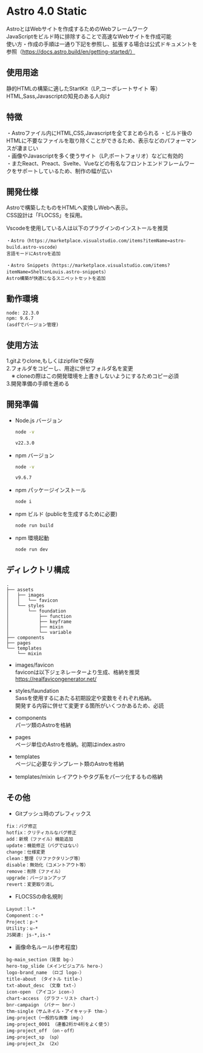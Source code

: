 # Astro 4.0 Static
AstroとはWebサイトを作成するためのWebフレームワーク  
JavaScriptをビルド時に排除することで高速なWebサイトを作成可能  
使い方・作成の手順は一通り下記を参照し、拡張する場合は公式ドキュメントを参照（https://docs.astro.build/en/getting-started/）


## 使用用途
静的HTMLの構築に適したStartKit（LP,コーポレートサイト 等）  
HTML,Sass,Javascriptの知見のある人向け


## 特徴
・Astroファイル内にHTML,CSS,Javascriptを全てまとめられる
・ビルド後のHTMLに不要なファイルを取り除くことができるため、表示などのパフォーマンスが凄まじい  
・画像やJavascriptを多く使うサイト（LP,ポートフォリオ）などに有効的  
・またReact、Preact、Svelte、Vueなどの有名なフロントエンドフレームワークをサポートしているため、制作の幅が広い 


## 開発仕様
Astroで構築したものをHTMLへ変換しWebへ表示。   
CSS設計は「FLOCSS」を採用。  

Vscodeを使用している人は以下のプラグインのインストールを推奨
```
・Astro（https://marketplace.visualstudio.com/items?itemName=astro-build.astro-vscode）
言語モードにAstroを追加

・Astro Snippets（https://marketplace.visualstudio.com/items?itemName=SheltonLouis.astro-snippets）
Astro構築が快適になるスニペットセットを追加
```


## 動作環境
```
node: 22.3.0
npm: 9.6.7
(asdfでバージョン管理)
```


## 使用方法
1.gitよりclone,もしくはzipfileで保存  
2.フォルダをコピーし、用途に併せフォルダ名を変更  
　※ cloneの際はこの開発環境を上書きしないようにするためコピー必須  
3.開発準備の手順を進める


## 開発準備
- Node.js バージョン
  ```sh
  node -v
  ```

  ```sh
  v22.3.0
  ```

- npm バージョン
  ```sh
  node -v
  ```

  ```sh
  v9.6.7
  ```

- npm パッケージインストール
  ```sh
  node i
  ```

- npm ビルド (publicを生成するために必要)
  ```sh
  node run build
  ```

- npm 環境起動
  ```sh
  node run dev
  ```


## ディレクトリ構成
```
.
├── assets
│   ├── images
│   │   └── favicon
│   └── styles
│       └── foundation
│           ├── function
│           ├── keyframe
│           ├── mixin
│           └── variable
├── components
├── pages
└── templates
    └── mixin
```
- images/favicon  
  faviconは以下ジェネレーターより生成、格納を推奨  
  https://realfavicongenerator.net/

- styles/faundation  
  Sassを使用するにあたる初期設定や変数をそれぞれ格納。  
  開発する内容に併せて変更する箇所がいくつかあるため、必読

- components  
  パーツ類のAstroを格納

- pages  
  ページ単位のAstroを格納。初期はindex.astro

- templates  
  ページに必要なテンプレート類のAstroを格納

- templates/mixin
  レイアウトやタグ系をパーツ化するもの格納


## その他
- Gitプッシュ時のプレフィックス
```
fix：バグ修正
hotfix：クリティカルなバグ修正
add：新規（ファイル）機能追加
update：機能修正（バグではない）
change：仕様変更
clean：整理（リファクタリング等）
disable：無効化（コメントアウト等）
remove：削除（ファイル）
upgrade：バージョンアップ
revert：変更取り消し
```

- FLOCSSの命名規則
```
Layout：l-*
Component：c-*
Project：p-*
Utility：u-*
JS関連: js-*,is-*
```

- 画像命名ルール(参考程度)
```
bg-main_section（背景 bg-）
hero-top_slide（メインビジュアル hero-）
logo-brand_name （ロゴ logo-）
title-about （タイトル title-）
txt-about_desc （文章 txt-）
icon-open （アイコン icon-）
chart-access （グラフ・リスト chart-）
bnr-campaign （バナー bnr-）
thm-single（サムネイル・アイキャッチ thm-）
img-project（一般的な画像 img-）
img-project_0001 （連番2桁か4桁をよく使う）
img-project_off （on・off）
img-project_sp （sp）
img-project_2x （2x）
```